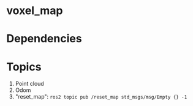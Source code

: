 # voxel_map

# Dependencies
<!-- 1. Octomap: Install using `sudo apt install ros-jazzy-octomap-*` -->


# Topics
1. Point cloud
2. Odom
3. "reset_map": `ros2 topic pub /reset_map std_msgs/msg/Empty {} -1`

